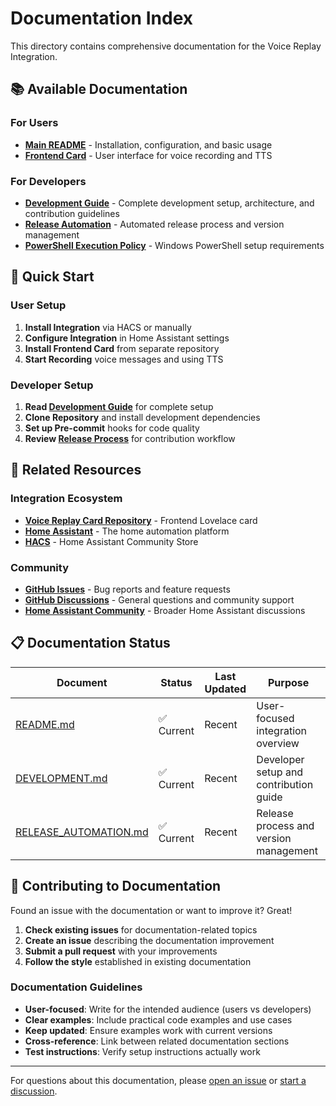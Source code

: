 # Documentation Index

This directory contains comprehensive documentation for the Voice Replay Integration.

## 📚 Available Documentation

### For Users
- **[Main README](../README.md)** - Installation, configuration, and basic usage
- **[Frontend Card](https://github.com/chechirecat/hass-voice-replay-card)** - User interface for voice recording and TTS

### For Developers
- **[Development Guide](DEVELOPMENT.md)** - Complete development setup, architecture, and contribution guidelines
- **[Release Automation](RELEASE_AUTOMATION.md)** - Automated release process and version management
- **[PowerShell Execution Policy](POWERSHELL_EXECUTION_POLICY.md)** - Windows PowerShell setup requirements

## 🚀 Quick Start

### User Setup
1. **Install Integration** via HACS or manually
2. **Configure Integration** in Home Assistant settings
3. **Install Frontend Card** from separate repository
4. **Start Recording** voice messages and using TTS

### Developer Setup
1. **Read [Development Guide](DEVELOPMENT.md)** for complete setup
2. **Clone Repository** and install development dependencies
3. **Set up Pre-commit** hooks for code quality
4. **Review [Release Process](RELEASE_AUTOMATION.md)** for contribution workflow

## 🔗 Related Resources

### Integration Ecosystem
- **[Voice Replay Card Repository](https://github.com/chechirecat/hass-voice-replay-card)** - Frontend Lovelace card
- **[Home Assistant](https://home-assistant.io)** - The home automation platform
- **[HACS](https://hacs.xyz)** - Home Assistant Community Store

### Community
- **[GitHub Issues](https://github.com/chechirecat/hass-voice-replay/issues)** - Bug reports and feature requests
- **[GitHub Discussions](https://github.com/chechirecat/hass-voice-replay/discussions)** - General questions and community support
- **[Home Assistant Community](https://community.home-assistant.io)** - Broader Home Assistant discussions

## 📋 Documentation Status

| Document | Status | Last Updated | Purpose |
|----------|--------|--------------|---------|
| [README.md](../README.md) | ✅ Current | Recent | User-focused integration overview |
| [DEVELOPMENT.md](DEVELOPMENT.md) | ✅ Current | Recent | Developer setup and contribution guide |
| [RELEASE_AUTOMATION.md](RELEASE_AUTOMATION.md) | ✅ Current | Recent | Release process and version management |

## 🤝 Contributing to Documentation

Found an issue with the documentation or want to improve it? Great!

1. **Check existing issues** for documentation-related topics
2. **Create an issue** describing the documentation improvement
3. **Submit a pull request** with your improvements
4. **Follow the style** established in existing documentation

### Documentation Guidelines

- **User-focused**: Write for the intended audience (users vs developers)
- **Clear examples**: Include practical code examples and use cases
- **Keep updated**: Ensure examples work with current versions
- **Cross-reference**: Link between related documentation sections
- **Test instructions**: Verify setup instructions actually work

---

For questions about this documentation, please [open an issue](https://github.com/chechirecat/hass-voice-replay/issues/new) or [start a discussion](https://github.com/chechirecat/hass-voice-replay/discussions/new).